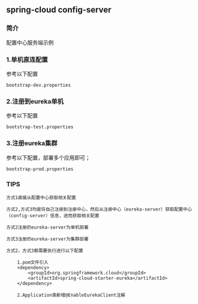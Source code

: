 ## spring-cloud config-server

### 简介 

配置中心服务端示例

### 1.单机直连配置 

参考以下配置

	bootstrap-dev.properties

### 2.注册到eureka单机

参考以下配置

    bootstrap-test.properties

### 3.注册eureka集群

参考以下配置，部署多个应用即可；

    bootstrap-prod.properties
	
### TIPS
    
    方式1直接从配置中心获取相关配置
    
   	方式2,方式3均是将自己注册到注册中心，然后从注册中心（eureka-server）获取配置中心（config-server）信息，进而获取相关配置
   	
   	方式2注册的eureka-server为单机部署
   	
   	方式3注册的eureka-server为集群部署
   	
    方式2，方式3都需要执行进行以下配置
        
        1.pom文件引入
        <dependency>
            <groupId>org.springframework.cloud</groupId>
            <artifactId>spring-cloud-starter-eureka</artifactId>
        </dependency>
        
        2.Application类新增@EnableEurekaClient注解 
   	

